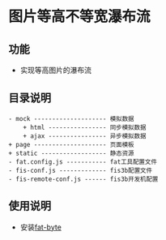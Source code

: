 # 图片等高不等宽瀑布流

## 功能

* 实现等高图片的瀑布流

## 目录说明

```
- mock -------------------- 模拟数据
    + html ---------------- 同步模拟数据
    + ajax ---------------- 异步模拟数据
+ page -------------------- 页面模板
+ static ------------------ 静态资源
- fat.config.js ----------- fat工具配置文件
- fis-conf.js ------------- fis3b配置文件
- fis-remote-conf.js ------ fis3b开发机配置
```

## 使用说明

* 安装[fat-byte](https://github.com/chenjunxyf/fat)
